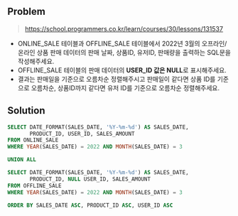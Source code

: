 ## Problem

> https://school.programmers.co.kr/learn/courses/30/lessons/131537

* ONLINE_SALE 테이블과 OFFLINE_SALE 테이블에서 2022년 3월의 오프라인/온라인 상품 판매 데이터의 판매 날짜, 상품ID, 유저ID, 판매량을 출력하는 SQL문을 작성해주세요.
* OFFLINE_SALE 테이블의 판매 데이터의 **USER_ID 값은 NULL**로 표시해주세요.
* 결과는 판매일을 기준으로 오름차순 정렬해주시고 판매일이 같다면 상품 ID를 기준으로 오름차순, 상품ID까지 같다면 유저 ID를 기준으로 오름차순 정렬해주세요.

## Solution

```sql
SELECT DATE_FORMAT(SALES_DATE, '%Y-%m-%d') AS SALES_DATE, 
       PRODUCT_ID, USER_ID, SALES_AMOUNT
FROM ONLINE_SALE
WHERE YEAR(SALES_DATE) = 2022 AND MONTH(SALES_DATE) = 3

UNION ALL

SELECT DATE_FORMAT(SALES_DATE, '%Y-%m-%d') AS SALES_DATE, 
       PRODUCT_ID, NULL USER_ID, SALES_AMOUNT
FROM OFFLINE_SALE
WHERE YEAR(SALES_DATE) = 2022 AND MONTH(SALES_DATE) = 3

ORDER BY SALES_DATE ASC, PRODUCT_ID ASC, USER_ID ASC
```
